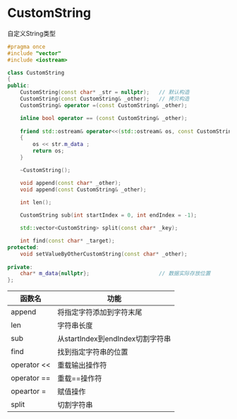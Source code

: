 <!--
 * @Author: your name
 * @Date: 2022-02-13 22:01:55
 * @LastEditTime: 2022-02-13 22:09:07
 * @LastEditors: Please set LastEditors
 * @FilePath: \undefinede:\KSCPPLearn\CustomString\README.md
-->
# CustomString

自定义String类型

```cpp
#pragma once
#include "vector"
#include <iostream>

class CustomString
{
public:
	CustomString(const char* _str = nullptr);	// 默认构造
	CustomString(const CustomString& _other);	// 拷贝构造
	CustomString& operator =(const CustomString& _other);

	inline bool operator == (const CustomString& _other);   
	
	friend std::ostream& operator<<(std::ostream& os, const CustomString& str) // 友元
	{
		os << str.m_data ;
		return os;
	}

	~CustomString();

	void append(const char* _other);
	void append(const CustomString& _other);
	
	int len();

	CustomString sub(int startIndex = 0, int endIndex = -1);

	std::vector<CustomString> split(const char* _key);

	int find(const char* _target);
protected:
	void setValueByOtherCustomString(const char* _other);
	
private:
	char* m_data{nullptr};						// 数据实际存放位置
};
```

| 函数名      | 功能                             |
| ----------- | -------------------------------- |
| append      | 将指定字符添加到字符末尾         |
| len         | 字符串长度                       |
| sub         | 从startIndex到endIndex切割字符串 |
| find        | 找到指定字符串的位置             |
| operator << | 重载输出操作符                   |
| operator == | 重载==操作符                     |
| opeartor =  | 赋值操作                         |
| split       | 切割字符串                       |